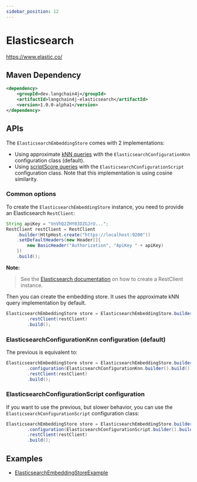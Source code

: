 ```yaml
---
sidebar_position: 12
---
```


# Elasticsearch

https://www.elastic.co/


## Maven Dependency

```xml
<dependency>
    <groupId>dev.langchain4j</groupId>
    <artifactId>langchain4j-elasticsearch</artifactId>
    <version>1.0.0-alpha1</version>
</dependency>
```


## APIs

The `ElasticsearchEmbeddingStore` comes with 2 implementations:

* Using approximate [kNN queries](https://www.elastic.co/guide/en/elasticsearch/reference/current/query-dsl-knn-query.html) 
with the `ElasticsearchConfigurationKnn` configuration class (default).
* Using [scriptScore queries](https://www.elastic.co/guide/en/elasticsearch/reference/current/query-dsl-script-score-query.html) 
with the `ElasticsearchConfigurationScript` configuration class. Note that this implementation is using cosine similarity.

### Common options

To create the `ElasticsearchEmbeddingStore` instance, you need to provide an Elasticsearch 
`RestClient`:

```java
String apiKey = "VnVhQ2ZHY0JDZGJrU...";
RestClient restClient = RestClient
    .builder(HttpHost.create("https://localhost:9200"))
    .setDefaultHeaders(new Header[]{
        new BasicHeader("Authorization", "ApiKey " + apiKey)
    })
    .build();
```

**Note:**

> See the [Elasticsearch documentation](https://www.elastic.co/guide/en/elasticsearch/client/java-api-client/current/connecting.html) on how to create a RestClient instance.

Then you can create the embedding store. It uses the approximate kNN query implementation by default.

```java
ElasticsearchEmbeddingStore store = ElasticsearchEmbeddingStore.builder()
        .restClient(restClient)
        .build();
```

### ElasticsearchConfigurationKnn configuration (default)

The previous is equivalent to:

```java
ElasticsearchEmbeddingStore store = ElasticsearchEmbeddingStore.builder()
        .configuration(ElasticsearchConfigurationKnn.builder().build())
        .restClient(restClient)
        .build();
```

### ElasticsearchConfigurationScript configuration

If you want to use the previous, but slower behavior, you can use the `ElasticsearchConfigurationScript`
configuration class:

```java
ElasticsearchEmbeddingStore store = ElasticsearchEmbeddingStore.builder()
        .configuration(ElasticsearchConfigurationScript.builder().build())
        .restClient(restClient)
        .build();
```

## Examples

- [ElasticsearchEmbeddingStoreExample](https://github.com/langchain4j/langchain4j-examples/blob/main/elasticsearch-example/src/main/java/ElasticsearchEmbeddingStoreExample.java)
